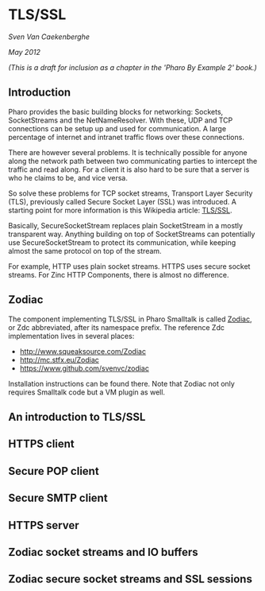 # TLS/SSL

*Sven Van Caekenberghe*

*May 2012*

*(This is a draft for inclusion as a chapter in the 'Pharo By Example 2' book.)*


## Introduction


Pharo provides the basic building blocks for networking: Sockets, SocketStreams and the NetNameResolver.
With these, UDP and TCP connections can be setup up and used for communication.
A large percentage of internet and intranet traffic flows over these connections.

There are however several problems. 
It is technically possible for anyone along the network path between 
two communicating parties to intercept the traffic and read along. 
For a client it is also hard to be sure that a server is who he claims to be,
and vice versa.

So solve these problems for TCP socket streams, Transport Layer Security (TLS),
previously called Secure Socket Layer (SSL) was introduced.
A starting point for more information is this Wikipedia article: 
[TLS/SSL](http://en.wikipedia.org/wiki/TLS/SSL).

Basically, SecureSocketStream replaces plain SocketStream in a mostly transparent way.
Anything building on top of SocketStreams can potentially use SecureSocketStream to 
protect its communication, while keeping almost the same protocol on top of the stream.

For example, HTTP uses plain socket streams. HTTPS uses secure socket streams.
For Zinc HTTP Components, there is almost no difference. 


## Zodiac


The component implementing TLS/SSL in Pharo Smalltalk is called 
[Zodiac](http://zdc.stfx.eu), or Zdc abbreviated, after its namespace prefix.
The reference Zdc implementation lives in several places:

- <http://www.squeaksource.com/Zodiac>
- <http://mc.stfx.eu/Zodiac>
- <https://www.github.com/svenvc/zodiac>

Installation instructions can be found there.
Note that Zodiac not only requires Smalltalk code but a VM plugin as well.


## An introduction to TLS/SSL


## HTTPS client


## Secure POP client


## Secure SMTP client


## HTTPS server


## Zodiac socket streams and IO buffers


## Zodiac secure socket streams and SSL sessions


